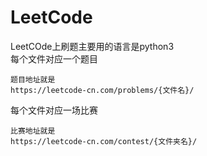 # LeetCode
LeetCOde上刷题主要用的语言是python3  
每个文件对应一个题目

```
题目地址就是
https://leetcode-cn.com/problems/{文件名}/
```

每个文件对应一场比赛

```
比赛地址就是
https://leetcode-cn.com/contest/{文件夹名}/
```


